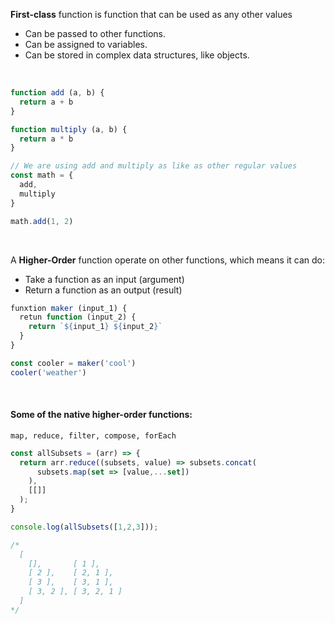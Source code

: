 
**First-class** function is function that can be used as any other values
- Can be passed to other functions.
- Can be assigned to variables.
- Can be stored in complex data structures, like objects.
<br>

```js
function add (a, b) {
  return a + b
}

function multiply (a, b) {
  return a * b
}

// We are using add and multiply as like as other regular values
const math = {
  add,
  multiply
}

math.add(1, 2)
```
<br>



A **Higher-Order** function operate on other functions, which means it can do:
- Take a function as an input (argument)
- Return a function as an output (result)


```js
funxtion maker (input_1) {
  retun function (input_2) {
    return `${input_1} ${input_2}`
  }
}

const cooler = maker('cool')
cooler('weather')
```
<br>

#### Some of the native higher-order functions:

    map, reduce, filter, compose, forEach

```js
const allSubsets = (arr) => {
  return arr.reduce((subsets, value) => subsets.concat(
      subsets.map(set => [value,...set])
    ),
    [[]]
  );
}

console.log(allSubsets([1,2,3]));

/*
  [
    [],       [ 1 ],
    [ 2 ],    [ 2, 1 ],
    [ 3 ],    [ 3, 1 ],
    [ 3, 2 ], [ 3, 2, 1 ]
  ]
*/
```
